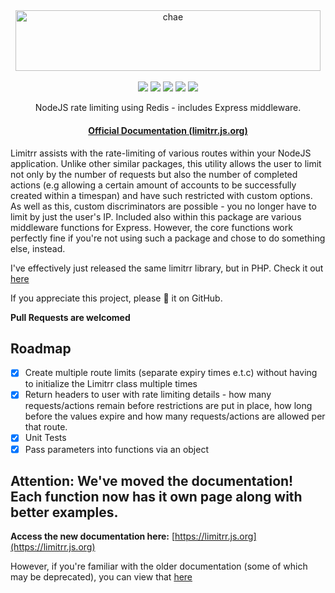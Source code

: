 <div align="center">
<a href="https://github.com/eddiejibson/limitrr"><img alt="chae" src="https://github.com/eddiejibson/limitrr/raw/master/icon.png" width="487.5" height="97.3"></a>
<br>
<br>
<img src="https://circleci.com/gh/eddiejibson/limitrr.svg?style=svg"></img>
<img src="https://www.codefactor.io/repository/github/eddiejibson/limitrr/badge">
<a href="https://paypal.me/eddiejibson/5"><img src="https://img.shields.io/badge/donate-PayPal-brightgreen.svg"></a>
<img src="https://david-dm.org/eddiejibson/limitrr.svg">
<img src="https://img.shields.io/npm/dt/limitrr.svg">
<p>NodeJS rate limiting using Redis - includes Express middleware.</p>
<a href="https://limitrr.js.org"><h4>Official Documentation (limitrr.js.org)</h4></a>
</div>

Limitrr assists with the rate-limiting of various routes within your NodeJS application. Unlike other similar packages, this utility allows the user to limit not only by the number of requests but also the number of completed actions (e.g allowing a certain amount of accounts to be successfully created within a timespan) and have such restricted with custom options. As well as this, custom discriminators are possible - you no longer have to limit by just the user's IP. Included also within this package are various middleware functions for Express. However, the core functions work perfectly fine if you're not using such a package and chose to do something else, instead.

I've effectively just released the same limitrr library, but in PHP. Check it out [here](http://github.com/eddiejibson/limitrr-php)

If you appreciate this project, please 🌟 it on GitHub.

**Pull Requests are welcomed**

## Roadmap

- [x]   Create multiple route limits (separate expiry times e.t.c) without having to initialize the Limitrr class multiple times
- [x]   Return headers to user with rate limiting details - how many requests/actions remain before restrictions are put in place, how long before the values expire and how many requests/actions are allowed per that route.
- [x]   Unit Tests
- [x]   Pass parameters into functions via an object

## Attention: We've moved the documentation! Each function now has it own page along with better examples.

**Access the new documentation here:** [https://limitrr.js.org](https://limitrr.js.org)

However, if you're familiar with the older documentation (some of which may be deprecated), you can view that [here](oldReadme.md)
